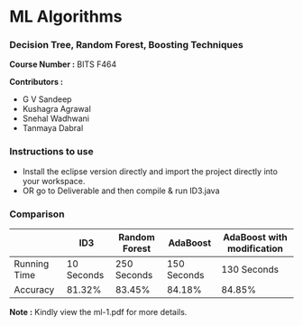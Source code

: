 <h1>ML Algorithms</h1>
<h3>Decision Tree, Random Forest, Boosting Techniques</h3>
<b>Course Number :</b> BITS F464

<b>Contributors : </b>
<ul>
<li>G V Sandeep</li>
<li>Kushagra Agrawal</li>
<li>Snehal Wadhwani</li>
<li>Tanmaya Dabral</li>
</ul>


<h3>Instructions to use</h3>
<ul>
	<li>Install the eclipse version directly and import the project directly into your workspace.</li>
	<li>OR go to Deliverable and then compile & run ID3.java </li>
</ul>
<h3>Comparison</h3>
<table>
	<thead>
		<tr>
			<th></th>
			<th>ID3</th>
			<th>Random Forest</th>
			<th>AdaBoost</th>
			<th>AdaBoost with modification</th>
		</tr>
	</thead>
	<tbody>
		<tr>
			<td>Running Time</td>
			<td>10 Seconds</td>
			<td>250 Seconds</td>
			<td>150 Seconds</td>
			<td>130 Seconds</td>
		</tr>
		<tr>
			<td>Accuracy</td>
			<td>81.32%</td>
			<td>83.45%</td>
			<td>84.18%</td>
			<td>84.85%</td>
		</tr>
	</tbody>
</table>
<p><b>Note :</b> Kindly view the ml-1.pdf for more details.</p>